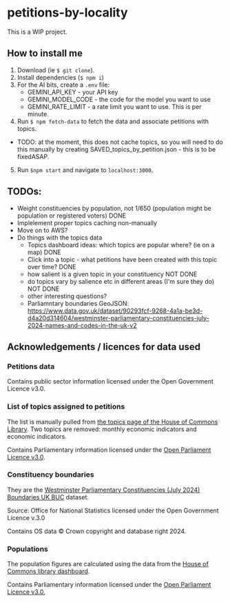 # petitions-by-locality

This is a WIP project.

## How to install me

1. Download (ie `$ git clone`). 
2. Install dependencies (`$ npm i`)
3. For the AI bits, create a `.env` file: 
    - GEMINI_API_KEY - your API key 
    - GEMINI_MODEL_CODE - the code for the model you want to use 
    - GEMINI_RATE_LIMIT - a rate limit you want to use. This is per minute. 
4. Run `$ npm fetch-data` to fetch the data and associate petitions with topics. 
  - TODO: at the moment, this does not cache topics, so you will need to do this manually by creating SAVED_topics_by_petition.json - this is to be fixedASAP. 
5.  Run `$npm start` and navigate to `localhost:3000`. 

## TODOs:
- Weight constituencies by population, not 1/650 (population might be population or registered voters) DONE
- Implelement proper topics caching non-manually 
- Move on to AWS? 
- Do things with the topics data 
    - Topics dashboard ideas: which topics are popular where? (ie on a map) DONE
    - Click into a topic - what petitions have been created with this topic over time? DONE
    - how salient is a given topic in your constituency NOT DONE
    - do topics vary by salience etc in different areas (I'm sure they do) NOT DONE
    - other interesting questions?
    - Parliamntary boundaries GeoJSON: https://www.data.gov.uk/dataset/90293fcf-9268-4a1a-be3d-d4a20d314604/westminster-parliamentary-constituencies-july-2024-names-and-codes-in-the-uk-v2

## Acknowledgements / licences for data used


### Petitions data
Contains public sector information licensed under the Open Government Licence v3.0.

### List of topics assigned to petitions 

The list is manually pulled from [the topics page of the House of Commons Library](https://commonslibrary.parliament.uk/research/full-topic-list/). Two topics are removed: monthly economic indicators and economic indicators. 

Contains Parliamentary information licensed under the [Open Parliament Licence v3.0](https://www.parliament.uk/site-information/copyright-parliament/open-parliament-licence/). 

### Constituency boundaries 

They are the [Westminster Parliamentary Constituencies (July 2024) Boundaries UK BUC](geoportal.statistics.gov.uk/datasets/ef63f363ac824b79ae9670744fcc4307_0/) dataset. 

Source: Office for National Statistics licensed under the Open Government Licence v.3.0

Contains OS data © Crown copyright and database right 2024.

### Populations 

The population figures are calculated using the data from the [House of Commons library dashboard](https://commonslibrary.parliament.uk/constituency-statistics-population-by-age/).

Contains Parliamentary information licensed under the [Open Parliament Licence v3.0.](https://www.parliament.uk/site-information/copyright-parliament/open-parliament-licence/)

